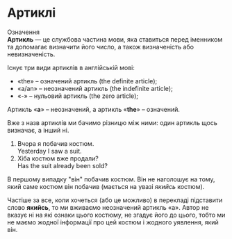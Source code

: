 # Артиклі

<div class="eoz-wrap">
<span class="eoz">Означення</span>
<div class="eoz-text">
<b>Артикль</b> — це службова частина мови, яка ставиться перед iменником та допомагає визначити його число, а також визначенiсть або невизначенiсть.
</div>
</div>

Iснує три види артиклiв в англiйськiй мовi:
* «the» – означений артикль (the definite article);
* «a/an» – неозначений артикль (the indefinite article);
* «-» – нульовий артикль (the zero article);

Артикль «<b>a</b>» – неозначений, а артикль «<b>the</b>» – означений.

Вже з назв артиклiв ми бачимо рiзницю мiж ними: один артикль щось визначає, а iнший нi.

1. Вчора я побачив костюм.<br>
Yesterday I saw <span class="p1">a</span> suit.
2. Хiба костюм вже продали?<br>
Has <span class="p1">the</span> suit already been sold?

В першому випадку "вiн" побачив костюм. Вiн не наголошує на
тому, який саме костюм вiн побачив (мається на увазi <i>якийсь</i> костюм).

Частiше за все, коли хочеться (або це можливо) в перекладi пiдставити слово <b>якийсь</b>, то ми вживаємо неозначений артикль «а». Автор не вказує нi на якi ознаки цього костюму, не згадує його до цього, тобто ми не маємо жодної iнформацiї про цей костюм i жодного уявлення, який вiн.